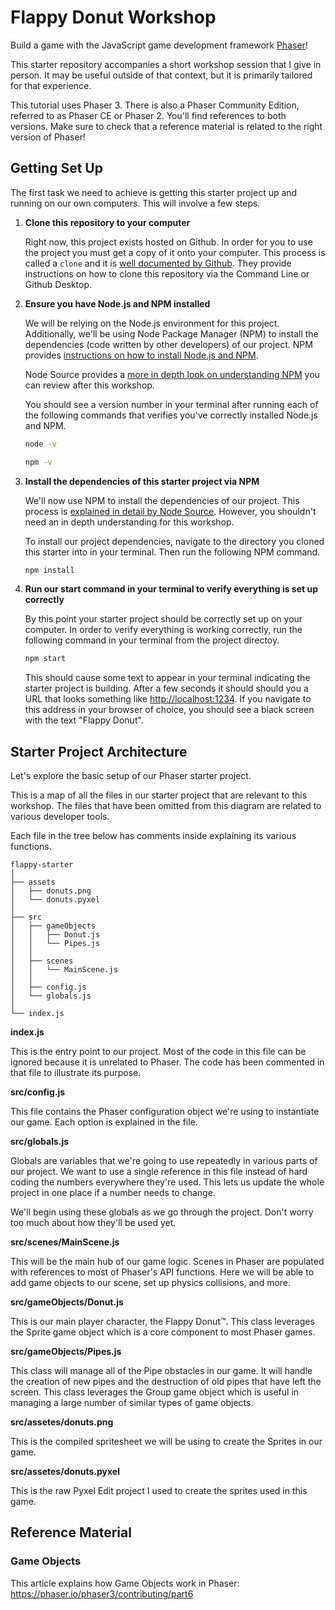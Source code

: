 # Flappy Donut Workshop

Build a game with the JavaScript game development framework [Phaser](https://phaser.io/)!

This starter repository accompanies a short workshop session that I give in person. It may be useful outside of that context, but it is primarily tailored for that experience.

This tutorial uses Phaser 3. There is also a Phaser Community Edition, referred to as Phaser CE or Phaser 2. You'll find references to both versions. Make sure to check that a reference material is related to the right version of Phaser!

## Getting Set Up

The first task we need to achieve is getting this starter project up and running on our own computers. This will involve a few steps.

1. **Clone this repository to your computer**

   Right now, this project exists hosted on Github. In order for you to use the project you must get a copy of it onto your computer. This process is called a `clone` and it is [well documented by Github](https://help.github.com/en/articles/cloning-a-repository). They provide instructions on how to clone this repository via the Command Line or Github Desktop.

2. **Ensure you have Node.js and NPM installed**

   We will be relying on the Node.js environment for this project. Additionally, we'll be using Node Package Manager (NPM) to install the dependencies (code written by other developers) of our project. NPM provides [instructions on how to install Node.js and NPM](https://www.npmjs.com/get-npm).

   Node Source provides a [more in depth look on understanding NPM](https://nodesource.com/blog/an-absolute-beginners-guide-to-using-npm/) you can review after this workshop.

   You should see a version number in your terminal after running each of the following commands that verifies you've correctly installed Node.js and NPM.

   ```bash
   node -v
   ```

   ```bash
   npm -v
   ```

3. **Install the dependencies of this starter project via NPM**

   We'll now use NPM to install the dependencies of our project. This process is [explained in detail by Node Source](https://nodesource.com/blog/an-absolute-beginners-guide-to-using-npm/#installmoduleswithnpminstall). However, you shouldn't need an in depth understanding for this workshop.

   To install our project dependencies, navigate to the directory you cloned this starter into in your terminal. Then run the following NPM command.

   ```bash
   npm install
   ```

4. **Run our start command in your terminal to verify everything is set up correctly**

   By this point your starter project should be correctly set up on your computer. In order to verify everything is working correctly, run the following command in your terminal from the project directoy.

   ```bash
   npm start
   ```

   This should cause some text to appear in your terminal indicating the starter project is building. After a few seconds it should should you a URL that looks something like [http://localhost:1234](http://localhost:1234). If you navigate to this address in your browser of choice, you should see a black screen with the text "Flappy Donut".

## Starter Project Architecture

Let's explore the basic setup of our Phaser starter project.

This is a map of all the files in our starter project that are relevant to this workshop. The files that have been omitted from this diagram are related to various developer tools.

Each file in the tree below has comments inside explaining its various functions.

```
flappy-starter
│
├── assets
│   ├── donuts.png
│   └── donuts.pyxel
│
├── src
│   ├── gameObjects
│   │   ├── Donut.js
│   │   └── Pipes.js
│   │
│   ├── scenes
│   │   └── MainScene.js
│   │
│   ├── config.js
│   └── globals.js
│
└── index.js
```

**index.js**

This is the entry point to our project. Most of the code in this file can be ignored because it is unrelated to Phaser. The code has been commented in that file to illustrate its purpose.

**src/config.js**

This file contains the Phaser configuration object we're using to instantiate our game. Each option is explained in the file.

**src/globals.js**

Globals are variables that we're going to use repeatedly in various parts of our project. We want to use a single reference in this file instead of hard coding the numbers everywhere they're used. This lets us update the whole project in one place if a number needs to change.

We'll begin using these globals as we go through the project. Don't worry too much about how they'll be used yet.

**src/scenes/MainScene.js**

This will be the main hub of our game logic. Scenes in Phaser are populated with references to most of Phaser's API functions. Here we will be able to add game objects to our scene, set up physics collisions, and more.

**src/gameObjects/Donut.js**

This is our main player character, the Flappy Donut™️. This class leverages the Sprite game object which is a core component to most Phaser games.

**src/gameObjects/Pipes.js**

This class will manage all of the Pipe obstacles in our game. It will handle the creation of new pipes and the destruction of old pipes that have left the screen. This class leverages the Group game object which is useful in managing a large number of similar types of game objects.

**src/assetes/donuts.png**

This is the compiled spritesheet we will be using to create the Sprites in our game.

**src/assetes/donuts.pyxel**

This is the raw Pyxel Edit project I used to create the sprites used in this game.

## Reference Material

### Game Objects

This article explains how Game Objects work in Phaser: https://phaser.io/phaser3/contributing/part6
